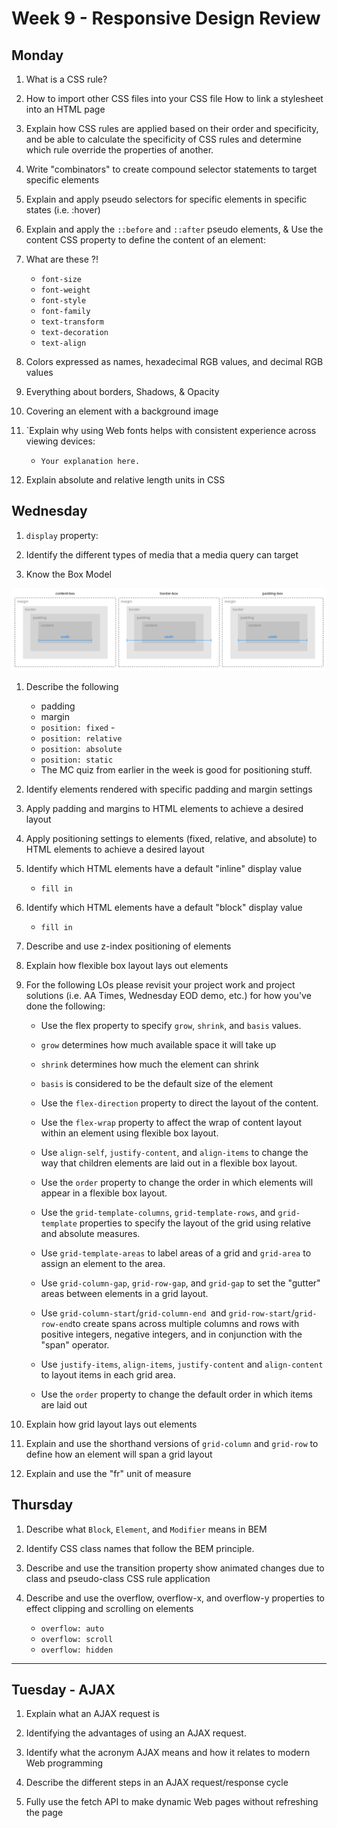 # Week 9 - Responsive Design Review

## **Monday**

1. What is a CSS rule? 
    
1. How to import other CSS files into your CSS file
How to link a stylesheet into an HTML page
    

1. Explain how CSS rules are applied based on their order and specificity, and be able to calculate the specificity of CSS rules and determine which rule override the properties of another.

1. Write "combinators" to create compound selector statements to target specific elements
    

1. Explain and apply pseudo selectors for specific elements in specific states (i.e. :hover)

1. Explain and apply the `::before` and `::after` pseudo elements, &  Use the content CSS property to define the content of an element:
    

1. What are these ?! 
    - `font-size` 
    - `font-weight` 
    - `font-style` 
    - `font-family`
    - `text-transform` 
    - `text-decoration`
    - `text-align`

1. Colors expressed as names, hexadecimal RGB values, and decimal RGB values
1. Everything about borders, Shadows, & Opacity
1. Covering an element with a background image
1. `Explain why using Web fonts helps with consistent experience across viewing devices:
    -  `Your explanation here.`
    
1. Explain absolute and relative length units in CSS
    
## **Wednesday**

1. `display` property:
    

1. Identify the different types of media that a media query can target
    

1. Know the Box Model

![Box Model]

1. Describe the following 
    - padding 
    - margin 
    - `position: fixed` - 
    - `position: relative` 
    - `position: absolute` 
    - `position: static` 
    - The MC quiz from earlier in the week is good for positioning stuff.

1. Identify elements rendered with specific padding and margin settings

1. Apply padding and margins to HTML elements to achieve a desired layout

1. Apply positioning settings to elements (fixed, relative, and absolute) to HTML elements to achieve a desired layout

1. Identify which HTML elements have a default "inline" display value
    - `fill in`

1. Identify which HTML elements have a default "block" display value
    - `fill in`

1. Describe and use z-index positioning of elements
    

1. Explain how flexible box layout lays out elements

1. For the following LOs please revisit your project work and project solutions (i.e. AA Times, Wednesday EOD demo, etc.) for how you've done the following:

    - Use the flex property to specify `grow`, `shrink`, and `basis` values.
    - `grow` determines how much available space it will take up
    - `shrink` determines how much the element can shrink
    - `basis` is considered to be the default size of the element
    - Use the `flex-direction` property to direct the layout of the content.
    - Use the `flex-wrap` property to affect the wrap of content layout within an element using flexible box layout.
    - Use `align-self`, `justify-content`, and `align-items` to change the way that children elements are laid out in a flexible box layout.
    - Use the `order` property to change the order in which elements will appear in a flexible box layout.

    - Use the `grid-template-columns`, `grid-template-rows`, and `grid-template` properties to specify the layout of the grid using relative and absolute measures.

    - Use `grid-template-areas` to label areas of a grid and `grid-area` to assign an element to the area.

    - Use `grid-column-gap`, `grid-row-gap`, and `grid-gap` to set the "gutter" areas between elements in a grid layout.

    - Use `grid-column-start`/`grid-column-end `and `grid-row-start`/`grid-row-end`to create spans across multiple columns and rows with positive integers, negative integers, and in conjunction with the "span" operator.

    - Use `justify-items`, `align-items`, `justify-content` and `align-content` to layout items in each grid area.

    - Use the `order` property to change the default order in which items are laid out

1. Explain how grid layout lays out elements

1. Explain and use the shorthand versions of `grid-column` and `grid-row` to define how an element will span a grid layout

1. Explain and use the "fr" unit of measure
    
## **Thursday**

1. Describe what `Block`, `Element`, and `Modifier` means in BEM
    
1. Identify CSS class names that follow the BEM principle.

1. Describe and use the transition property show animated changes due to class and pseudo-class CSS rule application
       
1. Describe and use the overflow, overflow-x, and overflow-y properties to effect clipping and scrolling on elements
    - `overflow: auto`
    - `overflow: scroll`
    - `overflow: hidden`

---


## Tuesday - AJAX
1. Explain what an AJAX request is
1. Identifying the advantages of using an AJAX request.
1. Identify what the acronym AJAX means and how it relates to modern Web programming
1. Describe the different steps in an AJAX request/response cycle
    
1. Fully use the fetch API to make dynamic Web pages without refreshing the page

[Box Model]: ./box-sizing-comparison.png